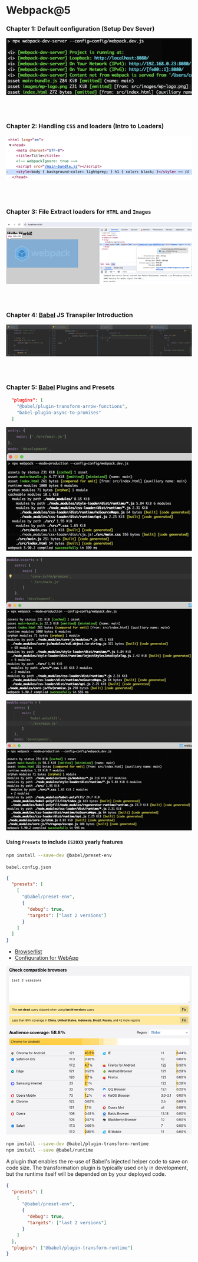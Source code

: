 # Webpack@5

### Chapter 1: Default configuration (Setup Dev Sever)
![wp-dev-server.png](docs%2Fepisode-1%2Fwp-dev-server.png)

<br/>
<br/>

### Chapter 2: Handling `CSS` and loaders (Intro to Loaders)
![css-loader-inline.png](docs%2Fepisode-2%2Fcss-loader-inline.png)

<br/>
<br/>

### Chapter 3: File Extract loaders for `HTML` and `Images`
![image-with-hash.png](docs%2Fepisode-3%2Fimage-with-hash.png)

<br/>
<br/>

### Chapter 4: [Babel](https://babeljs.io/) JS Transpiler Introduction
![babel-js-transpiler.png](docs%2Fepisode-4%2Fbabel-js-transpiler.png)

<br/>
<br/>

### Chapter 5: [Babel](https://babeljs.io/) Plugins and Presets
```json
  "plugins": [
    "@babel/plugin-transform-arrow-functions",
    "babel-plugin-async-to-promises"
  ]
```
![no-polyfill.png](docs%2Fepisode-5%2Fno-polyfill.png)

![core-js_fn_promise.png](docs%2Fepisode-5%2Fcore-js_fn_promise.png)

![babel-polyfill.png](docs%2Fepisode-5%2Fbabel-polyfill.png)

#### Using `Presets` to include `ES20XX` yearly features

```bash
npm install --save-dev @babel/preset-env
```

`babel.config.json`
```json
{
  "presets": [
    [
      "@babel/preset-env",
      {
        "debug": true,
        "targets": ["last 2 versions"]
      }
    ]
  ]
}
```
- [Browserlist](https://github.com/browserslist/browserslist)
- [Configuration for WebApp](https://browsersl.ist/#q=last+2+versions)

![browserlist-last-2-versions.png](docs%2Fepisode-5%2Fbrowserlist-last-2-versions.png)


```bash
npm install --save-dev @babel/plugin-transform-runtime
npm install --save @babel/runtime
```
A plugin that enables the re-use of Babel's injected helper code to save on code size. 
The transformation plugin is typically used only in development, but the runtime itself will be depended on by your deployed code.

```json
{
  "presets": [
    [
      "@babel/preset-env",
      {
        "debug": true,
        "targets": ["last 2 versions"]
      }
    ]
  ],
  "plugins": ["@babel/plugin-transform-runtime"]
}
```

